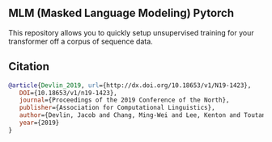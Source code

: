 ## MLM (Masked Language Modeling) Pytorch

This repository allows you to quickly setup unsupervised training for your transformer off a corpus of sequence data.

## Citation

```bibtex
@article{Devlin_2019, url={http://dx.doi.org/10.18653/v1/N19-1423},
   DOI={10.18653/v1/n19-1423},
   journal={Proceedings of the 2019 Conference of the North},
   publisher={Association for Computational Linguistics},
   author={Devlin, Jacob and Chang, Ming-Wei and Lee, Kenton and Toutanova, Kristina},
   year={2019}
}
```
